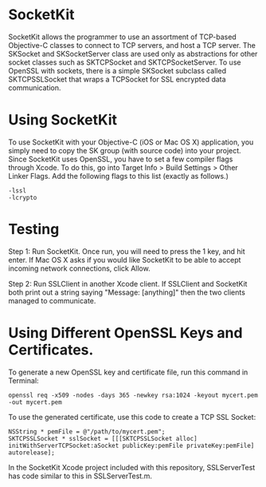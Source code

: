SocketKit
=========
SocketKit allows the programmer to use an assortment of TCP-based Objective-C classes to connect to TCP servers, and host a TCP server.  The SKSocket and SKSocketServer class are used only as abstractions for other socket classes such as SKTCPSocket and SKTCPSocketServer.  To use OpenSSL with sockets, there is a simple SKSocket subclass called SKTCPSSLSocket that wraps a TCPSocket for SSL encrypted data communication.

Using SocketKit
===============

To use SocketKit with your Objective-C (iOS or Mac OS X) application, you simply need to copy the SK group (with source code) into your project.  Since SocketKit uses OpenSSL, you have to set a few compiler flags through Xcode.  To do this, go into Target Info > Build Settings > Other Linker Flags.  Add the following flags to this list (exactly as follows.)

    -lssl
    -lcrypto

Testing
=======

Step 1: Run SocketKit.  Once run, you will need to press the 1 key, and hit enter.  If Mac OS X asks if you would like SocketKit to be able to accept incoming network connections, click Allow.

Step 2: Run SSLClient in another Xcode client.  If SSLClient and SocketKit both print out a string saying "Message: [anything]" then the two clients managed to communicate.

Using Different OpenSSL Keys and Certificates.
==============================================

To generate a new OpenSSL key and certificate file, run this command in Terminal:

    openssl req -x509 -nodes -days 365 -newkey rsa:1024 -keyout mycert.pem -out mycert.pem

To use the generated certificate, use this code to create a TCP SSL Socket:

    NSString * pemFile = @"/path/to/mycert.pem";
    SKTCPSSLSocket * sslSocket = [[[SKTCPSSLSocket alloc] initWithServerTCPSocket:aSocket publicKey:pemFile privateKey:pemFile] autorelease];

In the SocketKit Xcode project included with this repository, SSLServerTest has code similar to this in SSLServerTest.m.
